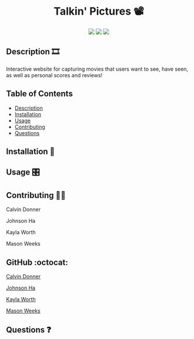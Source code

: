 <h1 align='center'> Talkin' Pictures 📽️</h1>
  
<p align='center'>
  <img src='https://img.shields.io/github/languages/top/kworth999/talking-pictures' />
  <img src='https://img.shields.io/github/repo-size/kworth999/talking-pictures' />
  <img src='https://img.shields.io/github/last-commit/kworth999/talking-pictures' />
</p>

<p align='center'>
    <!-- <img src='https://img.shields.io/badge/-express.js-red' />
    <img src='https://img.shields.io/badge/-mysql-green' />
    <img src='https://img.shields.io/badge/-sequelize-blue' />
    <img src='https://img.shields.io/badge/-dotenv-yellow' /> -->
</p>
     
  ## Description 🎞️
   Interactive website for capturing movies that users want to see, have seen, as well as personal scores and reviews!  

  ## Table of Contents
  - [Description](#description)
  - [Installation](#installation)
  - [Usage](#usage)
  - [Contributing](#contributing)
  - [Questions](#questions)

  ## Installation 💾
   
  <!-- `npm init`

  `npm mysql2`

  `npm i sequelize`

  `npm install dotenv` -->

  ## Usage 🎛️


  ## Contributing 👨‍💻
  Calvin Donner

  Johnson Ha

  Kayla Worth
  
  Mason Weeks

  ## GitHub :octocat:
  [Calvin Donner](https://github.com/calvinjdonner)

  [Johnson Ha](https://github.com/Johnsonha801)

  [Kayla Worth](https://github.com/kworth999)

  [Mason Weeks](https://github.com/Mason41)

  ## Questions ❓
  <br />
 
